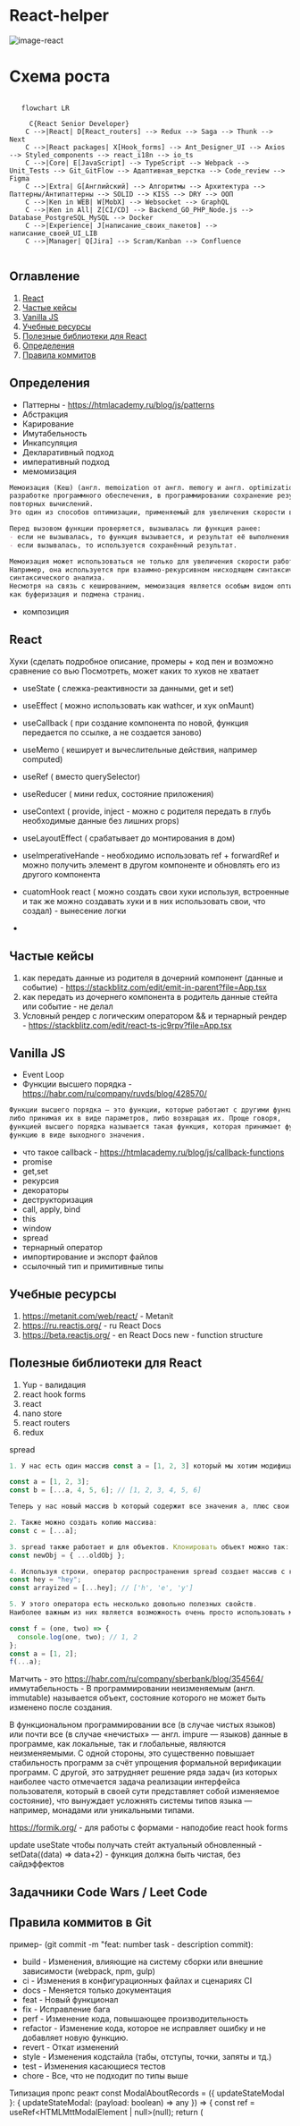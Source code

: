 # React-helper

![image-react](react.jpg)

# Схема роста

```mermaid

   flowchart LR
    
     C{React Senior Developer}
    C -->|React| D[React_routers] --> Redux --> Saga --> Thunk --> Next
    C -->|React packages| X[Hook_forms] --> Ant_Designer_UI --> Axios --> Styled_components --> react_i18n --> io_ts
    C -->|Core| E[JavaScript] --> TypeScript --> Webpack --> Unit_Tests --> Git_GitFlow --> Адаптивная_верстка --> Code_review --> Figma
    C -->|Extra| G[Английский] --> Алгоритмы --> Архитектура --> Паттерны/Антипаттерны --> SOLID --> KISS --> DRY --> ООП
    C -->|Ken in WEB| W[MobX] --> Websocket --> GraphQL
    C -->|Ken in All| Z[CI/CD] --> Backend_GO_PHP_Node.js --> Database_PostgreSQL_MySQL --> Docker
    C -->|Experience| J[написание_своих_пакетов] --> написание_своей_UI_LIB
    C -->|Manager| Q[Jira] --> Scram/Kanban --> Confluence
    
```

## Оглавление
1. [React](#React)
2. [Частые кейсы](#Частые-кейсы)
3. [Vanilla JS](#Vanilla-JS)
4. [Учебные ресурсы](#Учебные-ресурсы)
5. [Полезные библиотеки для React](#Полезные-библиотеки-для-React)
6. [Определения](#Определения)
7. [Правила коммитов](#Правила-коммитов)


## Определения
- Паттерны - https://htmlacademy.ru/blog/js/patterns
- Абстракция
- Карирование
- Имутабельность
- Инкапсуляция
- Декларативный подход
- императивный подход
- мемомизация 
```md
Мемоизация (Кеш) (англ. memoization от англ. memory и англ. optimization) — пример использования кеша при 
разработке программного обеспечения, в программировании сохранение результатов выполнения функций для предотвращения 
повторных вычислений. 
Это один из способов оптимизации, применяемый для увеличения скорости выполнения компьютерных программ. 

Перед вызовом функции проверяется, вызывалась ли функция ранее:
- если не вызывалась, то функция вызывается, и результат её выполнения сохраняется;
- если вызывалась, то используется сохранённый результат.

Мемоизация может использоваться не только для увеличения скорости работы программы.
Например, она используется при взаимно-рекурсивном нисходящем синтаксическом разборе в обобщённом алгоритме нисходящего
синтаксического анализа.
Несмотря на связь с кешированием, мемоизация является особым видом оптимизации, отличающимся от таких способов кеширования,
как буферизация и подмена страниц.
```

- композиция

## React
Хуки (сделать подробное описание, промеры + код пен и возможно сравнение со вью
Посмотреть, может каких то хуков не хватает

- useState ( слежка-реактивности за данными, get и set)

- useEffect ( можно использовать как wathcer, и хук onMaunt)

- useCallback ( при создание компонента по новой, функция передается по ссылке, а не создается заново)

- useMemo ( кеширует и вычеслительные действия, например computed)

- useRef ( вместо querySelector)

- useReducer ( мини redux, состояние приложения)

- useContext ( provide, inject - можно с родителя передать в глубь необходимые данные без лишних props)

- useLayoutEffect ( срабатывает до монтирования в дом)

- useImperativeHande - необходимо использовать ref + forwardRef и можно получить элемент в другом компоненте и обновлять его из другого компонента

- cuatomHook react ( можно создать свои хуки используя, встроенные и так же можно создавать хуки и в них использовать свои, что создал) - вынесение логки
- 

## Частые кейсы
1. как передать данные из родителя в дочерний компонент (данные и событие) - https://stackblitz.com/edit/emit-in-parent?file=App.tsx
2. как передать из дочернего компонента в родитель данные стейта или событие - не делал
3. Условный рендер с логическим оператором && и тернарный рендер - https://stackblitz.com/edit/react-ts-jc9rpv?file=App.tsx


## Vanilla JS

- Event Loop
- Функции высшего порядка - https://habr.com/ru/company/ruvds/blog/428570/
```md
Функции высшего порядка — это функции, которые работают с другими функциями,
либо принимая их в виде параметров, либо возвращая их. Проще говоря, 
функцией высшего порядка называется такая функция, которая принимает функцию как аргумент или возвращает 
функцию в виде выходного значения.
```
- что такое callback - https://htmlacademy.ru/blog/js/callback-functions
- promise
- get,set
- рекурсия
- декораторы
- деструкторизация
- call, apply, bind
- this
- window
- spread
- тернарный оператор
- импортирование и экспорт файлов
- ссылочный тип и примитивные типы

## Учебные ресурсы
1. https://metanit.com/web/react/ - Metanit
2. https://ru.reactjs.org/ - ru React Docs
3. https://beta.reactjs.org/ - en React Docs new - function structure

## Полезные библиотеки для React
1. Yup - валидация
2. react hook forms
3. react
4. nano store
5. react routers
6. redux




spread

```js
1. У нас есть один массив const a = [1, 2, 3] который мы хотим модифицировать, добавив несколько значений:

const a = [1, 2, 3];
const b = [...a, 4, 5, 6]; // [1, 2, 3, 4, 5, 6]

Теперь у нас новый массив b который содержит все значения a, плюс свои.

2. Также можно создать копию массива:
const c = [...a];

3. spread также работает и для объектов. Клонировать объект можно так:
const newObj = { ...oldObj };

4. Используя строки, оператор распространения spread создает массив с каждым символом в строке:
const hey = "hey";
const arrayized = [...hey]; // ['h', 'e', 'y']

5. У этого оператора есть несколько довольно полезных свойств.
Наиболее важным из них является возможность очень просто использовать массив в качестве аргумента функции:

const f = (one, two) => {
  console.log(one, two); // 1, 2
};
const a = [1, 2];
f(...a);
```


Матчить - это https://habr.com/ru/company/sberbank/blog/354564/
иммутабельность - В программировании неизменяемым (англ. immutable) называется объект, состояние которого не может быть изменено после создания.

В функциональном программировании все (в случае чистых языков) или почти все (в случае «нечистых» — англ. impure — языков) данные в программе, как локальные, так и глобальные, являются неизменяемыми. С одной стороны, это существенно повышает стабильность программ за счёт упрощения формальной верификации программ. С другой, это затрудняет решение ряда задач (из которых наиболее часто отмечается задача реализации интерфейса пользователя, который в своей сути представляет собой изменяемое состояние), что вынуждает усложнять системы типов языка — например, монадами или уникальными типами.

https://formik.org/  - для работы с формами - наподобие react hook forms

update useState
чтобы получать стейт актуальный обновленный - setData((data) => data+2) - функция должна быть чистая, без сайдэффектов

## Задачники Code Wars / Leet Code

## Правила коммитов в Git

пример- (git commit -m "feat: number task - description commit):
- build - Изменения, влияющие на систему сборки или внешние зависимости (webpack, npm, gulp)
- ci - Изменения в конфигурационных файлах и сценариях CI
- docs - Меняется только документация
- feat - Новый функционал
- fix - Исправление бага
- perf - Изменение кода, повышающее производительность
- refactor - Изменение кода, которое не исправляет ошибку и не добавляет новую функцию.
- revert - Откат изменений
- style - Изменения кодстайла (табы, отступы, точки, запяты и тд.)
- test - Изменения касающиеся тестов
- chore - Все, что не подходит по типы выше

 Типизация пропс реакт
const ModalAboutRecords = ({ updateStateModal }: { updateStateModal: (payload: boolean) => any }) => {
  const ref = useRef<HTMLMttModalElement | null>(null);  return (
